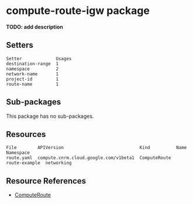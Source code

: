 # compute-route-igw package

**TODO: add description**

## Setters

```
Setter             Usages
destination-range  1
namespace          2
network-name       1
project-id         1
route-name         1
```

## Sub-packages

This package has no sub-packages.

## Resources

```
File        APIVersion                             Kind          Name           Namespace
route.yaml  compute.cnrm.cloud.google.com/v1beta1  ComputeRoute  route-example  networking
```

## Resource References

- [ComputeRoute](https://cloud.google.com/config-connector/docs/reference/resource-docs/compute/computeroute)


